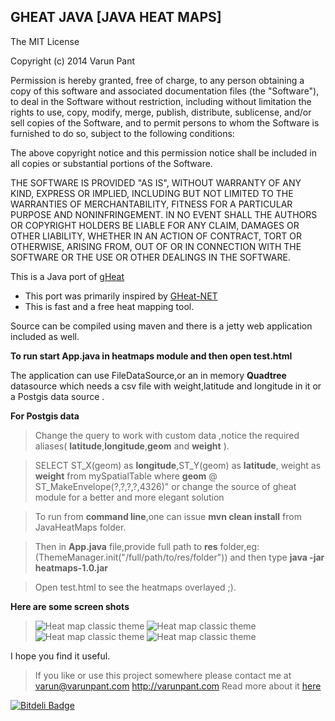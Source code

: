 GHEAT JAVA [JAVA HEAT MAPS]
---------------
The MIT License

Copyright (c) 2014 Varun Pant

Permission is hereby granted, free of charge, to any person obtaining a copy
of this software and associated documentation files (the "Software"), to deal
in the Software without restriction, including without limitation the rights
to use, copy, modify, merge, publish, distribute, sublicense, and/or sell
copies of the Software, and to permit persons to whom the Software is
furnished to do so, subject to the following conditions:

The above copyright notice and this permission notice shall be included in
all copies or substantial portions of the Software.

THE SOFTWARE IS PROVIDED "AS IS", WITHOUT WARRANTY OF ANY KIND, EXPRESS OR
IMPLIED, INCLUDING BUT NOT LIMITED TO THE WARRANTIES OF MERCHANTABILITY,
FITNESS FOR A PARTICULAR PURPOSE AND NONINFRINGEMENT. IN NO EVENT SHALL THE
AUTHORS OR COPYRIGHT HOLDERS BE LIABLE FOR ANY CLAIM, DAMAGES OR OTHER
LIABILITY, WHETHER IN AN ACTION OF CONTRACT, TORT OR OTHERWISE, ARISING FROM,
OUT OF OR IN CONNECTION WITH THE SOFTWARE OR THE USE OR OTHER DEALINGS IN
THE SOFTWARE.

This is a Java port of [gHeat](http://code.google.com/p/gheat/)

  - This port was primarily inspired by [GHeat-NET](http://www.codeproject.com/Articles/88956/GHeat-NET)
  - This is fast and a free heat mapping tool.

Source can be compiled using maven and there is a jetty web application included as well.

**To run start App.java in heatmaps module and then open test.html**

 The application can use FileDataSource,or an in memory **Quadtree** datasource which needs a csv file with weight,latitude and longitude in it or a Postgis data source .

**For Postgis data**

>Change the query to work with custom data ,notice the required aliases( **latitude**,**longitude**,**geom** and **weight** ).

>SELECT ST_X(geom) as **longitude**,ST_Y(geom) as **latitude**, weight as **weight** from mySpatialTable where **geom** @ ST_MakeEnvelope(?,?,?,?,4326)" or change the source of gheat module for a better and more elegant solution

>To run from **command line**,one can issue **mvn clean install** from JavaHeatMaps folder.

>Then in **App.java** file,provide full path to **res** folder,eg:(ThemeManager.init("/full/path/to/res/folder")) and then type **java -jar heatmaps-1.0.jar**

>Open test.html to see the heatmaps overlayed ;).

**Here are some screen shots**
>![Heat map classic theme](https://github.com/varunpant/GHEAT-JAVA/blob/master/screenshots/heatmap%201.PNG?raw=true "Classic Theme")
![Heat map classic theme](https://github.com/varunpant/GHEAT-JAVA/blob/master/screenshots/heatmap%202.PNG?raw=true "Fire Theme")
>![Heat map classic theme](https://github.com/varunpant/GHEAT-JAVA/blob/master/screenshots/heatmap%203.PNG?raw=true "Neo Theme")
![Heat map classic theme](https://github.com/varunpant/GHEAT-JAVA/blob/master/screenshots/heatmap%204.PNG?raw=true "Custom Theme")

I hope you find it useful.

>If you like or use this project somewhere please contact me at
varun@varunpant.com
>http://varunpant.com
>Read more about it [here](http://varunpant.com/posts/gheat-java-heat-maps)

[![Bitdeli Badge](https://d2weczhvl823v0.cloudfront.net/varunpant/gheat-java/trend.png)](https://bitdeli.com/free "Bitdeli Badge")

